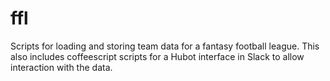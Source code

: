 # ffl
Scripts for loading and storing team data for a fantasy football league. This also includes coffeescript scripts for a Hubot interface in Slack to allow interaction with the data.
